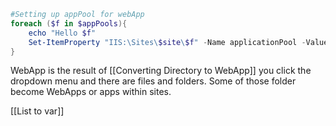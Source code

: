 ```powershell
#Setting up appPool for webApp
foreach ($f in $appPools){
    echo "Hello $f"
    Set-ItemProperty "IIS:\Sites\$site\$f" -Name applicationPool -Value $f #Referencing an appPool from newly Converted
}
```

WebApp is the result of [[Converting Directory to WebApp]] you click the dropdown menu and there are files and folders. Some of those folder become WebApps or apps within sites.

[[List to var]]